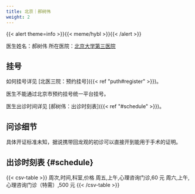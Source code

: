 ```yaml
---
title: 北京｜郝树伟
weight: 2
---
```


{{< alert theme=info >}}{{< meme/hybl >}}{{< /alert >}}

<!-- 缺乏细节曝光，不宜标记 tag -->

医生姓名：郝树伟
所在医院：[北京大学第三医院](https://amap.com/place/B000A7CGSS)

## 挂号

如何挂号详见 [北医三院：预约挂号]({{< ref "puth#register" >}})。

医生不能通过北京市预约挂号统一平台挂号。

医生出诊时间详见 [郝树伟：出诊时刻表]({{< ref "#schedule" >}})。

## 问诊细节

具体开证标准未知，据说携带回龙观的初诊可以直接开到能用于手术的证明。

## 出诊时刻表 {#schedule}

{{< csv-table >}}
周次,时间,科室,价格
周五,上午,心理咨询门诊,60 元
周六,上午,心理咨询门诊（特需）,500 元
{{< /csv-table >}}
